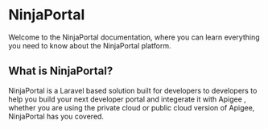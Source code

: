 # NinjaPortal
Welcome to the NinjaPortal documentation, where you can learn everything you need to know about the NinjaPortal platform.

## What is NinjaPortal?
NinjaPortal is a Laravel based solution built for developers to developers to help you build your next developer portal and integerate it with Apigee
, whether you are using the private cloud or public cloud version of Apigee, NinjaPortal has you covered.

